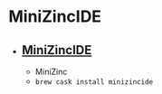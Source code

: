 # MiniZincIDE
- [MiniZincIDE](https://www.minizinc.org/ide/index.html)
  - 
  - MiniZinc
  - `brew cask install minizincide`

